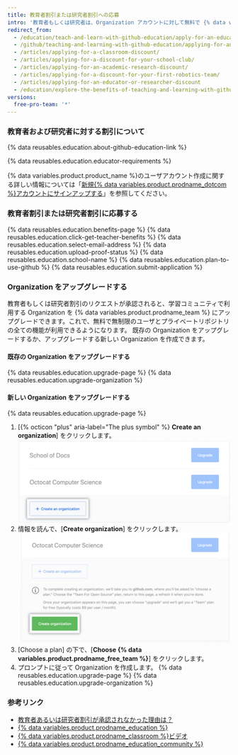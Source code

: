 ```yaml
---
title: 教育者割引または研究者割引への応募
intro: '教育者もしくは研究者は、Organization アカウントに対して無料で {% data variables.product.prodname_team %} を受けるために応募できます。'
redirect_from:
  - /education/teach-and-learn-with-github-education/apply-for-an-educator-or-researcher-discount
  - /github/teaching-and-learning-with-github-education/applying-for-an-educator-or-researcher-discount
  - /articles/applying-for-a-classroom-discount/
  - /articles/applying-for-a-discount-for-your-school-club/
  - /articles/applying-for-an-academic-research-discount/
  - /articles/applying-for-a-discount-for-your-first-robotics-team/
  - /articles/applying-for-an-educator-or-researcher-discount
  - /education/explore-the-benefits-of-teaching-and-learning-with-github-education/apply-for-an-educator-or-researcher-discount
versions:
  free-pro-team: '*'
---
```

### 教育者および研究者に対する割引について

{% data reusables.education.about-github-education-link %}

{% data reusables.education.educator-requirements %}

{% data variables.product.product_name %}のユーザアカウント作成に関する詳しい情報については「[新規{% data variables.product.prodname_dotcom %}アカウントにサインアップする](/github/getting-started-with-github/signing-up-for-a-new-github-account)」を参照してください。

### 教育者割引または研究者割引に応募する

{% data reusables.education.benefits-page %}
{% data reusables.education.click-get-teacher-benefits %}
{% data reusables.education.select-email-address %}
{% data reusables.education.upload-proof-status %}
{% data reusables.education.school-name %}
{% data reusables.education.plan-to-use-github %}
{% data reusables.education.submit-application %}

### Organization をアップグレードする

教育者もしくは研究者割引のリクエストが承認されると、学習コミュニティで利用する Organization を {% data variables.product.prodname_team %} にアップグレードできます。これで、無料で無制限のユーザとプライベートリポジトリの全ての機能が利用できるようになります。 既存の Organization をアップグレードするか、アップグレードする新しい Organization を作成できます。

#### 既存の Organization をアップグレードする

{% data reusables.education.upgrade-page %}
{% data reusables.education.upgrade-organization %}

#### 新しい Organization をアップグレードする

{% data reusables.education.upgrade-page %}
1. [{% octicon "plus" aria-label="The plus symbol" %} **Create an organization**] をクリックします。 ![[Create an organization] ボタン](/assets/images/help/education/create-org-button.png)
3. 情報を読んで、[**Create organization**] をクリックします。 ![[Create organization] ボタン](/assets/images/help/education/create-organization-button.png)
4. [Choose a plan] の下で、[**Choose {% data variables.product.prodname_free_team %}**] をクリックします。
5. プロンプトに従って Organization を作成します。
{% data reusables.education.upgrade-page %}
{% data reusables.education.upgrade-organization %}

### 参考リンク

- [教育者あるいは研究者割引が承認されなかった理由は？](/articles/why-wasn-t-my-application-for-an-educator-or-researcher-discount-approved)
- [{% data variables.product.prodname_education %}](https://education.github.com)
- [{% data variables.product.prodname_classroom %}ビデオ](https://classroom.github.com/videos)
- [{% data variables.product.prodname_education_community %}](https://education.github.community/)
